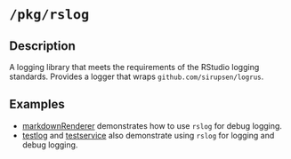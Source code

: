 # `/pkg/rslog`

## Description

A logging library that meets the requirements of the RStudio logging standards.
Provides a logger that wraps `github.com/sirupsen/logrus`.

## Examples

- [markdownRenderer](../../examples/cmd/markdownRenderer/README.md) 
  demonstrates how to use `rslog` for debug logging.
- [testlog](../../examples/cmd/testlog) and
  [testservice](../../examples/cmd/testservice) also
  demonstrate using `rslog` for logging and debug logging.
